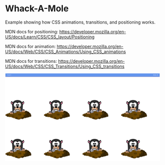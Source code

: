 # Whack-A-Mole

Example showing how CSS animations, transitions, and positioning works.

MDN docs for positioning:
https://developer.mozilla.org/en-US/docs/Learn/CSS/CSS_layout/Positioning

MDN docs for animation:
https://developer.mozilla.org/en-US/docs/Web/CSS/CSS_Animations/Using_CSS_animations

MDN docs for transitions:
https://developer.mozilla.org/en-US/docs/Web/CSS/CSS_Transitions/Using_CSS_transitions

![Picture of the example](https://github.com/bernales/animation-transition-position-example/blob/main/whack-a-mole.png)
